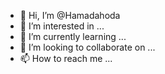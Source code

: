 - 👋 Hi, I’m @Hamadahoda
- 👀 I’m interested in ...
- 🌱 I’m currently learning ...
- 💞️ I’m looking to collaborate on ...
- 📫 How to reach me ...

<!---
Hamadahoda/Hamadahoda is a ✨ special ✨ repository because its `README.md` (this file) appears on your GitHub profile.
You can click the Preview link to take a look at your changes.
--->
